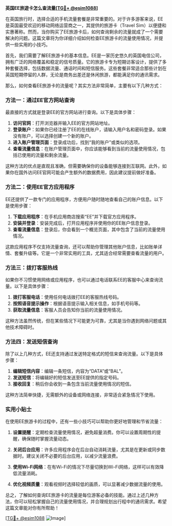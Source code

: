 **英国EE旅遊卡怎么查流量[[TG💪+ @esim1088](https://t.me/s/esim1088)]**

在英国旅行时，选择合适的手机流量套餐是非常重要的。对于许多游客来说，EE是英国最受欢迎的移动网络运营商之一，其提供的旅游卡（Travel Sim）以便捷和实惠著称。然而，当你购买了EE旅游卡后，如何查询剩余的流量就成了一个需要解决的问题。这篇文章将为你详细介绍如何检查EE旅游卡的流量使用情况，并提供一些实用的小技巧。

首先，我们需要了解EE旅游卡的基本信息。EE是一家历史悠久的英国电信公司，拥有广泛的网络覆盖和稳定的信号质量。它的旅游卡专为短期访客设计，提供了多种套餐选择，包括数据流量、通话时间和短信服务。这些套餐非常适合那些计划在英国短期停留的人群，无论是商务出差还是休闲旅游，都能满足你的通讯需求。

那么，如何查看EE旅游卡的流量呢？其实方法非常简单，主要有以下几种方式：

### 方法一：通过EE官方网站查询

最直接的方式就是登录EE的官方网站进行查询。以下是具体步骤：

1. **访问官网**：打开浏览器并输入EE的官方网站地址。
2. **登录账户**：如果你已经注册了EE的在线账户，请输入用户名和密码登录。如果没有账户，可以选择创建一个新的账户。
3. **进入账户管理页面**：登录成功后，找到“我的账户”或类似的选项。
4. **查看流量信息**：在账户管理页面中，你应该能够看到当前的流量使用情况，包括已使用的流量和剩余流量。

这种方法的优点是直观且准确，但需要确保你的设备能够连接到互联网。此外，如果你在国外访问EE官网可能会产生额外的数据费用，因此建议提前做好准备。

### 方法二：使用EE官方应用程序

EE还提供了一款专门的应用程序，方便用户随时随地查看自己的账户信息。以下是使用步骤：

1. **下载应用程序**：在手机应用商店搜索“EE”并下载官方应用程序。
2. **安装并登录**：安装完成后，打开应用程序并使用你的EE账户信息登录。
3. **查看流量信息**：登录后，你会看到一个概览页面，其中包含了当前的流量使用情况。

这款应用程序不仅支持流量查询，还可以帮助你管理其他账户信息，比如账单详情、套餐升级等。它是一个非常实用的工具，尤其适合经常需要查看流量的用户。

### 方法三：拨打客服热线

如果你不习惯使用网络或应用程序，也可以通过电话联系EE的客服中心来查询流量。以下是具体步骤：

1. **拨打客服电话**：使用任何电话拨打EE的客服热线号码。
2. **按照语音提示操作**：根据语音提示输入相关信息，如手机号码等。
3. **获取流量信息**：客服人员会告知你当前的流量使用情况。

这种方法虽然传统，但在某些情况下可能更为可靠，尤其是当你遇到网络问题或其他技术障碍时。

### 方法四：发送短信查询

除了以上几种方式，EE还支持通过发送特定格式的短信来查询流量。以下是具体步骤：

1. **编辑短信内容**：编辑一条短信，内容为“DATA”或“BAL”。
2. **发送短信**：将编辑好的短信发送至EE提供的指定号码。
3. **接收回复**：稍后你会收到一条包含当前流量使用情况的短信。

这种方法简单快捷，无需额外的设备或网络连接，非常适合紧急情况下使用。

### 实用小贴士

在使用EE旅游卡的过程中，还有一些小技巧可以帮助你更好地管理和节省流量：

1. **设置提醒**：定期检查流量使用情况，避免超量消费。你可以设置周期性的提醒，确保随时掌握流量动态。
   
2. **关闭后台应用**：许多应用程序会在后台自动消耗流量，尤其是在更新或同步数据时。建议关闭不必要的后台应用，以减少流量浪费。

3. **使用Wi-Fi网络**：在有Wi-Fi的情况下尽量切换到Wi-Fi网络，这样可以有效降低流量消耗。

4. **优化视频质量**：观看视频时选择较低的画质，可以显著减少数据流量的使用。

总之，了解如何查询EE旅游卡的流量是每位游客必备的技能。通过上述几种方法，你可以轻松掌握自己的流量使用情况，并合理规划出行程中的通讯需求。希望这篇文章能对你有所帮助！

[[TG💪+ @esim1088](https://t.me/s/esim1088) ![Image](https://i.postimg.cc/4NQfJmqS/Snipaste-2025-05-13-00-14-12.png)]